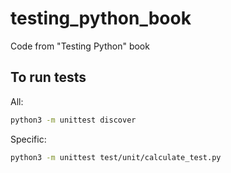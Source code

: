 # testing_python_book

Code from "Testing Python" book

## To run tests

All:
```bash
python3 -m unittest discover
```

Specific:
```bash
python3 -m unittest test/unit/calculate_test.py
```
